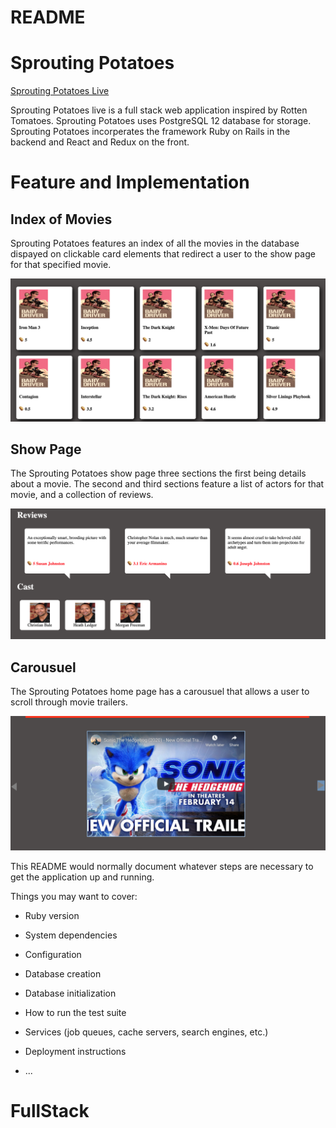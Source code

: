 # README

# Sprouting Potatoes 

[Sprouting Potatoes Live](https://sproutingpotatoes.herokuapp.com/#/)

Sprouting Potatoes live is a full stack web application inspired by Rotten Tomatoes. Sprouting Potatoes uses PostgreSQL 12 database for storage. Sprouting Potatoes incorperates the framework Ruby on Rails in the backend and React and Redux on the front. 


# Feature and Implementation 

## Index of Movies 

Sprouting Potatoes features an index of all the movies in the database dispayed on clickable card elements that redirect a user to the show page for that specified movie. 

![Index](/app/assets/images/index.png) 


## Show Page 

The Sprouting Potatoes show page three sections the first being details about a movie. The second and third sections feature a list of actors for that movie, and a collection of reviews. 

![Show](/app/assets/images/show.png) 

## Carousuel 

The Sprouting Potatoes home page has a carousuel that allows a user to scroll through movie trailers.

![trailer](/app/assets/images/trailer.png) 






This README would normally document whatever steps are necessary to get the
application up and running.

Things you may want to cover:

* Ruby version

* System dependencies

* Configuration

* Database creation

* Database initialization

* How to run the test suite

* Services (job queues, cache servers, search engines, etc.)

* Deployment instructions

* ...
# FullStack
